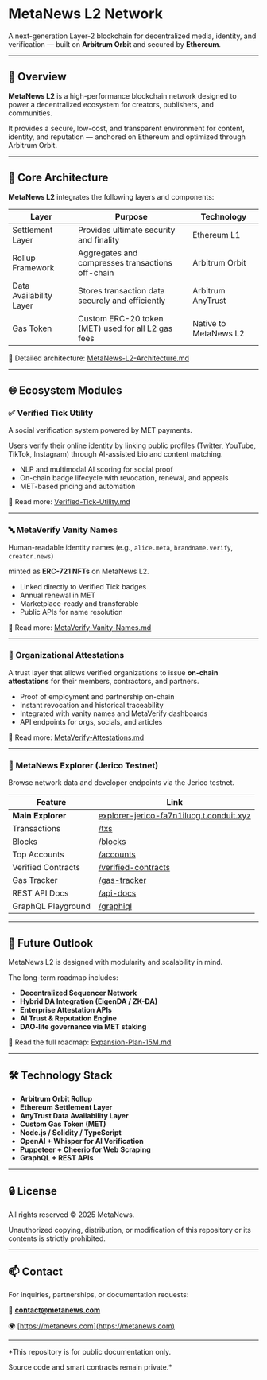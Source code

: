 # MetaNews L2 Network

A next-generation Layer-2 blockchain for decentralized media, identity, and verification — built on **Arbitrum Orbit** and secured by **Ethereum**.

---

## 🚀 Overview

**MetaNews L2** is a high-performance blockchain network designed to power a decentralized ecosystem for creators, publishers, and communities.

It provides a secure, low-cost, and transparent environment for content, identity, and reputation — anchored on Ethereum and optimized through Arbitrum Orbit.

---

## 🧩 Core Architecture

**MetaNews L2** integrates the following layers and components:

| Layer                   | Purpose                                            | Technology            |
| ----------------------- | -------------------------------------------------- | --------------------- |
| Settlement Layer        | Provides ultimate security and finality            | Ethereum L1           |
| Rollup Framework        | Aggregates and compresses transactions off-chain   | Arbitrum Orbit        |
| Data Availability Layer | Stores transaction data securely and efficiently   | Arbitrum AnyTrust     |
| Gas Token               | Custom ERC-20 token (MET) used for all L2 gas fees | Native to MetaNews L2 |

📘 Detailed architecture: [MetaNews-L2-Architecture.md](MetaNews-L2-Architecture.md)

---

## 🌐 Ecosystem Modules

### ✅ Verified Tick Utility

A social verification system powered by MET payments.

Users verify their online identity by linking public profiles (Twitter, YouTube, TikTok, Instagram) through AI-assisted bio and content matching.

- NLP and multimodal AI scoring for social proof
- On-chain badge lifecycle with revocation, renewal, and appeals
- MET-based pricing and automation

📘 Read more: [Verified-Tick-Utility.md](Verified-Tick-Utility.md)

---

### 🔤 MetaVerify Vanity Names

Human-readable identity names (e.g., `alice.meta`, `brandname.verify`, `creator.news`)

minted as **ERC-721 NFTs** on MetaNews L2.

- Linked directly to Verified Tick badges
- Annual renewal in MET
- Marketplace-ready and transferable
- Public APIs for name resolution

📘 Read more: [MetaVerify-Vanity-Names.md](MetaVerify-Vanity-Names.md)

---

### 🏢 Organizational Attestations

A trust layer that allows verified organizations to issue **on-chain attestations** for their members, contractors, and partners.

- Proof of employment and partnership on-chain
- Instant revocation and historical traceability
- Integrated with vanity names and MetaVerify dashboards
- API endpoints for orgs, socials, and articles

📘 Read more: [MetaVerify-Attestations.md](MetaVerify-Attestations.md)

---

### 💠 MetaNews Explorer (Jerico Testnet)

Browse network data and developer endpoints via the Jerico testnet.

| Feature            | Link                                                                                         |
| ------------------ | -------------------------------------------------------------------------------------------- |
| **Main Explorer**  | [explorer-jerico-fa7n1ilucg.t.conduit.xyz](https://explorer-jerico-fa7n1ilucg.t.conduit.xyz) |
| Transactions       | [/txs](https://explorer-jerico-fa7n1ilucg.t.conduit.xyz/txs)                                 |
| Blocks             | [/blocks](https://explorer-jerico-fa7n1ilucg.t.conduit.xyz/blocks)                           |
| Top Accounts       | [/accounts](https://explorer-jerico-fa7n1ilucg.t.conduit.xyz/accounts)                       |
| Verified Contracts | [/verified-contracts](https://explorer-jerico-fa7n1ilucg.t.conduit.xyz/verified-contracts)   |
| Gas Tracker        | [/gas-tracker](https://explorer-jerico-fa7n1ilucg.t.conduit.xyz/gas-tracker)                 |
| REST API Docs      | [/api-docs](https://explorer-jerico-fa7n1ilucg.t.conduit.xyz/api-docs)                       |
| GraphQL Playground | [/graphiql](https://explorer-jerico-fa7n1ilucg.t.conduit.xyz/graphiql)                       |

---

## 💎 Future Outlook

MetaNews L2 is designed with modularity and scalability in mind.

The long-term roadmap includes:

- **Decentralized Sequencer Network**
- **Hybrid DA Integration (EigenDA / ZK-DA)**
- **Enterprise Attestation APIs**
- **AI Trust & Reputation Engine**
- **DAO-lite governance via MET staking**

📘 Read the full roadmap: [Expansion-Plan-15M.md](Expansion-Plan-15M.md)

---

## 🛠 Technology Stack

- **Arbitrum Orbit Rollup**
- **Ethereum Settlement Layer**
- **AnyTrust Data Availability Layer**
- **Custom Gas Token (MET)**
- **Node.js / Solidity / TypeScript**
- **OpenAI + Whisper for AI Verification**
- **Puppeteer + Cheerio for Web Scraping**
- **GraphQL + REST APIs**

---

## 🔒 License

All rights reserved © 2025 MetaNews.

Unauthorized copying, distribution, or modification of this repository or its contents is strictly prohibited.

---

## 📫 Contact

For inquiries, partnerships, or documentation requests:

📧 **contact@metanews.com**

🌍 [https://metanews.com](https://metanews.com)

---

\*This repository is for public documentation only.

Source code and smart contracts remain private.\*
